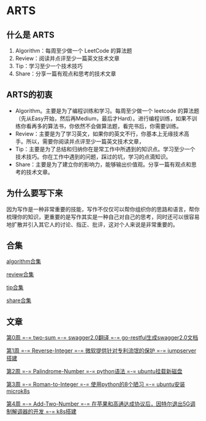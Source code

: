 # ARTS

## 什么是 ARTS

1. Algorithm：每周至少做一个 LeetCode 的算法题
2. Review：阅读并点评至少一篇英文技术文章
3. Tip：学习至少一个技术技巧
4. Share：分享一篇有观点和思考的技术文章

## ARTS的初衷

* Algorithm。主要是为了编程训练和学习。每周至少做一个 leetcode 的算法题（先从Easy开始，然后再Medium，最后才Hard）。进行编程训练，如果不训练你看再多的算法书，你依然不会做算法题，看完书后，你需要训练。
* Review：主要是为了学习英文，如果你的英文不行，你基本上无缘技术高手。所以，需要你阅读并点评至少一篇英文技术文章，
* Tip：主要是为了总结和归纳你在是常工作中所遇到的知识点。学习至少一个技术技巧。你在工作中遇到的问题，踩过的坑，学习的点滴知识。
* Share：主要是为了建立你的影响力，能够输出价值观。分享一篇有观点和思考的技术文章。

## 为什么要写下来

因为写作是一种非常重要的技能，写作不仅仅可以帮你组织你的思路和语言，帮你梳理你的知识，更重要的是写作其实是一种自己对自己的思考，同时还可以很容易地扩散并引入其它人的讨论、指正、批评，这对个人来说是非常重要的。

## 合集

[algorithm合集](collection/algorithms.md)  
  
[review合集](collection/reviews.md)  
  
[tip合集](collection/tips.md)  
  
[share合集](collection/shares.md)

## 文章

[第0周 =-= two-sum =-= swagger2.0翻译 =-= go-restful生成swagger2.0文档](post/第1周.md)  
  
[第1周 =-= Reverse-Integer =-= 微软提供针对专利流氓的保护 =-= jumpserver搭建](post/第2周.md)  
  
[第2周 =-= Palindrome-Number =-= python语法 =-= ubuntu挂载新磁盘](post/第3周.md)  
  
[第3周 =-= Roman-to-Integer =-= 使用python的8个陋习 =-= ubuntu安装microk8s](post/第4周.md)  
  
[第4周 =-= Add-Two-Number =-= 在苹果和高通达成协议后，因特尔退出5G调制解调器的开发 =-= k8s搭建](post/第5周.md)